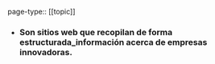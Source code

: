 page-type:: [[topic]]
- ### Son sitios web que recopilan de forma estructurada_información acerca de empresas innovadoras.



